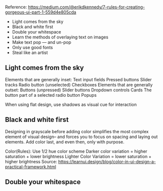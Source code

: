 

Reference: 
https://medium.com/@erikdkennedy/7-rules-for-creating-gorgeous-ui-part-1-559d4e805cda



* Light comes from the sky
* Black and white first
* Double your whitespace
* Learn the methods of overlaying text on images
* Make text pop — and un-pop
* Only use good fonts
* Steal like an artist


## Light comes from the sky

Elements that are generally inset:
Text input fields
Pressed buttons
Slider tracks
Radio button (unselected)
Checkboxes
Elements that are generally outset:
Buttons (unpressed)
Slider buttons
Dropdown controls
Cards
The button part of a selected radio button
Popups

When using flat design, use shadows as visual cue for interaction

## Black and white first
Designing in grayscale before adding color simplifies the most complex element of visual design– and forces you to focus on spacing and laying out elements.
Add color last, and even then, only with purpose.

Color(Rules):
Use 1/2 hue color scheme
Darker color variation = higher saturation + lower brightness
Lighter Color Variation = lower saturation + higher brightness
Source: https://learnui.design/blog/color-in-ui-design-a-practical-framework.html


## Double your whitespace

